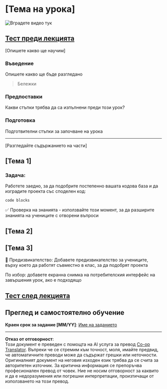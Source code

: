 <!--
CO_OP_TRANSLATOR_METADATA:
{
  "original_hash": "0494be70ad7fadd13a8c3d549c23e355",
  "translation_date": "2025-08-28T08:10:46+00:00",
  "source_file": "lesson-template/README.md",
  "language_code": "bg"
}
-->
# [Тема на урока]

![Вградете видео тук](../../../lesson-template/video-url)

## [Тест преди лекцията](../../../lesson-template/quiz-url)

[Опишете какво ще научим]

### Въведение

Опишете какво ще бъде разгледано

> Бележки

### Предпоставки

Какви стъпки трябва да са изпълнени преди този урок?

### Подготовка

Подготвителни стъпки за започване на урока

---

[Разгледайте съдържанието на части]

## [Тема 1]

### Задача:

Работете заедно, за да подобрите постепенно вашата кодова база и да изградите проекта със споделен код:

```html
code blocks
```

✅ Проверка на знанията - използвайте този момент, за да разширите знанията на учениците с отворени въпроси

## [Тема 2]

## [Тема 3]

🚀 Предизвикателство: Добавете предизвикателство за учениците, върху което да работят съвместно в клас, за да подобрят проекта

По избор: добавете екранна снимка на потребителския интерфейс на завършения урок, ако е подходящо

## [Тест след лекцията](../../../lesson-template/quiz-url)

## Преглед и самостоятелно обучение

**Краен срок за задание [MM/YY]**: [Име на заданието](assignment.md)

---

**Отказ от отговорност**:  
Този документ е преведен с помощта на AI услуга за превод [Co-op Translator](https://github.com/Azure/co-op-translator). Въпреки че се стремим към точност, моля, имайте предвид, че автоматичните преводи може да съдържат грешки или неточности. Оригиналният документ на неговия изходен език трябва да се счита за авторитетен източник. За критична информация се препоръчва професионален превод от човек. Ние не носим отговорност за каквито и да е недоразумения или погрешни интерпретации, произтичащи от използването на този превод.